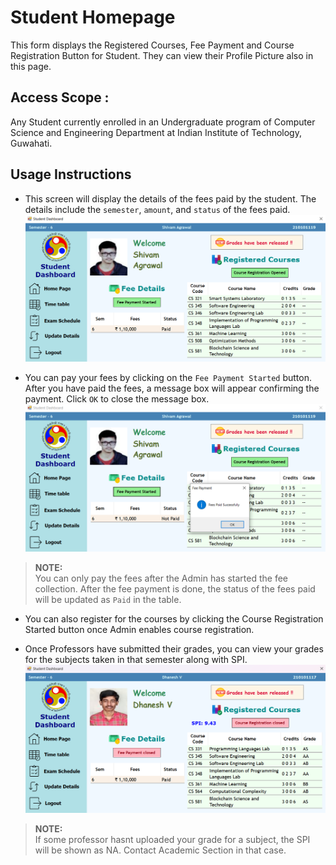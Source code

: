 # Student Homepage
This form displays the Registered Courses, Fee Payment and Course Registration Button for Student. They can view their Profile Picture also in this page.

## Access Scope : 
Any Student currently enrolled in an Undergraduate program of Computer Science and Engineering Department at Indian Institute of Technology, Guwahati.

## Usage Instructions

- This screen will display the details of the fees paid by the student. The details include the `semester`, `amount`, and `status` of the fees paid. 
![alt-syntax](./assets/studentFeeDetails.png)

- You can pay your fees by clicking on the `Fee Payment Started` button. After you have paid the fees, a message box will appear confirming the payment. Click `OK` to close the message box.
![alt-syntax](./assets/feepaidsuccess.png)

> **NOTE:**  
> You can only pay the fees after the Admin has started the fee collection. After the fee payment is done, the status of the fees paid will be updated as `Paid` in the table.

- You can also register for the courses by clicking the Course Registration Started button once Admin enables course registration.

- Once Professors have submitted their grades, you can view your grades for the subjects taken in that semester along with SPI.
![grades](./assets/homepage.png)

> **NOTE:**  
> If some professor hasnt uploaded your grade for a subject, the SPI will be shown as NA. Contact Academic Section in that case.